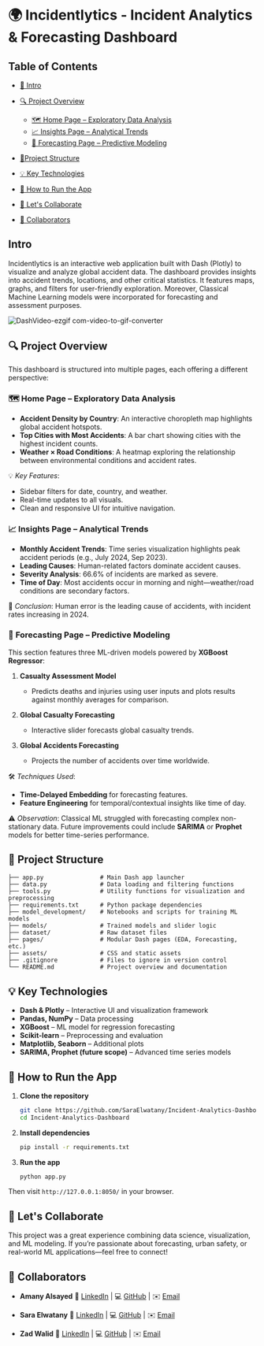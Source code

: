 # 🌍 Incidentlytics - Incident Analytics & Forecasting Dashboard


## Table of Contents

* [📌 Intro](#intro)
* [🔍 Project Overview](#-project-overview)

  * [🗺️ Home Page – Exploratory Data Analysis](#️-home-page--exploratory-data-analysis)
  * [📈 Insights Page – Analytical Trends](#-insights-page--analytical-trends)
  * [🤖 Forecasting Page – Predictive Modeling](#-forecasting-page--predictive-modeling)
* [📁Project Structure](#-project-structure)
* [💡 Key Technologies](#-key-technologies)
* [🚀 How to Run the App](#-how-to-run-the-app)
* [🤝 Let's Collaborate](#-lets-collaborate)
* [👥 Collaborators](#-collaborators)




## Intro

Incidentlytics is an interactive web application built with Dash (Plotly) to visualize and analyze global accident data. The dashboard provides insights into accident trends, locations, and other critical statistics. It features maps, graphs, and filters for user-friendly exploration. Moreover, Classical Machine Learning models were incorporated for forecasting and assessment purposes.

![DashVideo-ezgif com-video-to-gif-converter](https://github.com/user-attachments/assets/1095449a-7585-454a-ac47-48dd57ec7de0)



## 🔍 Project Overview

This dashboard is structured into multiple pages, each offering a different perspective:


### 🗺️ **Home Page – Exploratory Data Analysis**

* **Accident Density by Country**: An interactive choropleth map highlights global accident hotspots.
* **Top Cities with Most Accidents**: A bar chart showing cities with the highest incident counts.
* **Weather × Road Conditions**: A heatmap exploring the relationship between environmental conditions and accident rates.

💡 *Key Features*:

* Sidebar filters for date, country, and weather.
* Real-time updates to all visuals.
* Clean and responsive UI for intuitive navigation.



### 📈 **Insights Page – Analytical Trends**

* **Monthly Accident Trends**: Time series visualization highlights peak accident periods (e.g., July 2024, Sep 2023).
* **Leading Causes**: Human-related factors dominate accident causes.
* **Severity Analysis**: 66.6% of incidents are marked as severe.
* **Time of Day**: Most accidents occur in morning and night—weather/road conditions are secondary factors.

📌 *Conclusion*: Human error is the leading cause of accidents, with incident rates increasing in 2024.



### 🤖 **Forecasting Page – Predictive Modeling**

This section features three ML-driven models powered by **XGBoost Regressor**:

1. **Casualty Assessment Model**

   * Predicts deaths and injuries using user inputs and plots results against monthly averages for comparison.

2. **Global Casualty Forecasting**

   * Interactive slider forecasts global casualty trends.

3. **Global Accidents Forecasting**

   * Projects the number of accidents over time worldwide.

🛠 *Techniques Used*:

* **Time-Delayed Embedding** for forecasting features.
* **Feature Engineering** for temporal/contextual insights like time of day.

⚠️ *Observation*: Classical ML struggled with forecasting complex non-stationary data. Future improvements could include **SARIMA** or **Prophet** models for better time-series performance.




## 📁 Project Structure

```
├── app.py                # Main Dash app launcher
├── data.py               # Data loading and filtering functions
├── tools.py              # Utility functions for visualization and preprocessing
├── requirements.txt      # Python package dependencies
├── model_development/    # Notebooks and scripts for training ML models
├── models/               # Trained models and slider logic
├── dataset/              # Raw dataset files
├── pages/                # Modular Dash pages (EDA, Forecasting, etc.)
├── assets/               # CSS and static assets
├── .gitignore            # Files to ignore in version control
└── README.md             # Project overview and documentation
```




## 💡 Key Technologies

* **Dash & Plotly** – Interactive UI and visualization framework
* **Pandas, NumPy** – Data processing
* **XGBoost** – ML model for regression forecasting
* **Scikit-learn** – Preprocessing and evaluation
* **Matplotlib, Seaborn** – Additional plots
* **SARIMA, Prophet (future scope)** – Advanced time series models




## 🚀 How to Run the App

1. **Clone the repository**

   ```bash
   git clone https://github.com/SaraElwatany/Incident-Analytics-Dashboard.git
   cd Incident-Analytics-Dashboard
   ```

2. **Install dependencies**

   ```bash
   pip install -r requirements.txt
   ```

3. **Run the app**

   ```bash
   python app.py
   ```

Then visit `http://127.0.0.1:8050/` in your browser.




## 🤝 Let's Collaborate

This project was a great experience combining data science, visualization, and ML modeling. If you’re passionate about forecasting, urban safety, or real-world ML applications—feel free to connect!






## 👥 Collaborators

* **Amany Alsayed**
  🔗 [LinkedIn](https://www.linkedin.com/in/amany-alsayed82) | 💻 [GitHub](https://github.com/Amany-alsayed) | ✉️ [Email](mailto:amanyalsayed82@gmail.com)

* **Sara Elwatany**
  🔗 [LinkedIn](https://www.linkedin.com/in/sara-elwatany) | 💻 [GitHub](https://github.com/SaraElwatany) | ✉️ [Email](mailto:saraayman10000@gmail.com)

* **Zad Walid**
  🔗 [LinkedIn](https://www.linkedin.com/in/zadwalid) | 💻 [GitHub](https://github.com/Zad-Walid) | ✉️ [Email](mailto:zadwalid06@gmail.com)


